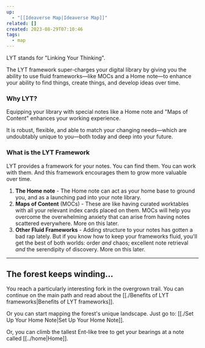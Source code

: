 ```yaml
---
up:
  - "[[Ideaverse Map|Ideaverse Map]]"
related: []
created: 2023-08-29T07:10:46
tags:
  - map
---
```

LYT stands for "Linking Your Thinking".

The LYT framework super-charges your digital library by giving you the ability to use fluid frameworks—like MOCs and a Home note—to enhance your ability to find things, create things, and develop ideas over time.

### Why LYT?
Equipping your library with special notes like a Home note and "Maps of Content" enhances your working experience.

It is robust, flexible, and able to match your changing needs—which are undoubtably unique to you—both today and deep into your future.

### What is the LYT Framework
LYT provides a framework for your notes. You can find them. You can work with them. And this framework encourages them to grow more valuable over time.

1. **The Home note** - The Home note can act as your home base to ground you, and as a launching pad into your note library.
2. **Maps of Content** (MOCs) - These are like having curated worktables with all your relevant index cards placed on them. MOCs will help you overcome the overwhelming anxiety that can arise from having notes scattered everywhere. More on this later.
3. **Other Fluid Frameworks** - Adding structure to your notes has gotten a bad rap lately. But if you know how to keep your frameworks fluid, you'll get the best of both worlds: order *and* chaos; excellent note retrieval *and* the serendipity of discovery. More on this later. <!--with fluid structures, The LYT Framework emphasizes linked frameworks.-->
---
## The forest keeps winding…
You reach a particularly interesting fork in the overgrown trail. You can continue on the main path and read about the [[./Benefits of LYT frameworks|Benefits of LYT frameworks]].

Or you can start mapping the forest's unique landscape. Just go to: [[./Set Up Your Home Note|Set Up Your Home Note]].

Or, you can climb the tallest Ent-like tree to get your bearings at a note called [[../home|Home]].
